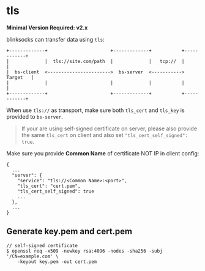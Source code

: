 # tls

**Minimal Version Required: v2.x**

blinksocks can transfer data using `tls`:

```
+-------------+                       +-------------+           +------------+
|             |  tls://site.com/path  |             |   tcp://  |            |
|  bs-client  <----------------------->  bs-server  <----------->   Target   |
|             |                       |             |           |            |
+-------------+                       +-------------+           +------------+
```

When use `tls://` as transport, make sure both `tls_cert` and `tls_key` is provided to `bs-server`.

> If your are using self-signed certificate on server, please also provide the same `tls_cert` on client and also set `"tls_cert_self_signed": true`.

Make sure you provide **Common Name** of certificate NOT IP in client config:

```
{
  ...
  "server": {
    "service": "tls://<Common Name>:<port>",
    "tls_cert": "cert.pem",
    "tls_cert_self_signed": true
    ...
  },
  ...
}
```

## Generate key.pem and cert.pem

```
// self-signed certificate
$ openssl req -x509 -newkey rsa:4096 -nodes -sha256 -subj '/CN=example.com' \
    -keyout key.pem -out cert.pem
```
